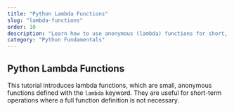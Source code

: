 ```yaml
---
title: "Python Lambda Functions"
slug: "lambda-functions"
order: 10
description: "Learn how to use anonymous (lambda) functions for short, one-line operations."
category: "Python Fundamentals"
---
```


## Python Lambda Functions

This tutorial introduces lambda functions, which are small, anonymous functions defined with the `lambda` keyword. They are useful for short-term operations where a full function definition is not necessary.
